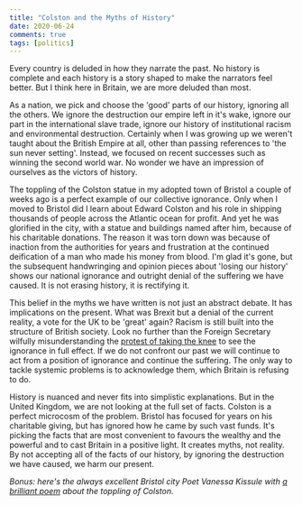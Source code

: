 ```yaml
---
title: "Colston and the Myths of History"
date: 2020-06-24
comments: true
tags: [politics]
---
```

Every country is deluded in how they narrate the past. No history is complete and each history is a story shaped to make the narrators feel better. But I think here in Britain, we are more deluded than most.
<!--more-->
As a nation, we pick and choose the 'good' parts of our history, ignoring all the others. We ignore the destruction our empire left in it's wake, ignore our part in the international slave trade, ignore our history of institutional racism and environmental destruction. Certainly when I was growing up we weren't taught about the British Empire at all, other than passing references to 'the sun never setting'. Instead, we focused on recent successes such as winning the second world war. No wonder we have an impression of ourselves as the victors of history.

The toppling of the Colston statue in my adopted town of Bristol a couple of weeks ago is a perfect example of our collective ignorance. Only when I moved to Bristol did I learn about Edward Colston and his role in shipping thousands of people across the Atlantic ocean for profit. And yet he was glorified in the city, with a statue and buildings named after him, because of his charitable donations. The reason it was torn down was because of inaction from the authorities for years and frustration at the continued deification of a man who made his money from blood. I'm glad it's gone, but the subsequent handwringing and opinion pieces about 'losing our history' shows our national ignorance and outright denial of the suffering we have caused. It is not erasing history, it is rectifying it.

This belief in the myths we have written is not just an abstract debate. It has implications on the present. What was Brexit but a denial of the current reality, a vote for the UK to be 'great' again? Racism is still built into the structure of British society. Look no further than the Foreign Secretary wilfully misunderstanding the [protest of taking the knee](https://www.ft.com/content/266dfed0-565f-4fe9-b137-ee1a3f9ecd3c) to see the ignorance in full effect. If we do not confront our past we will continue to act from a position of ignorance and continue the suffering. The only way to tackle systemic problems is to acknowledge them, which Britain is refusing to do.

History is nuanced and never fits into simplistic explanations. But in the United Kingdom, we are not looking at the full set of facts. Colston is a perfect microcosm of the problem. Bristol has focused for years on his charitable giving, but has ignored how he came by such vast funds. It's picking the facts that are most convenient to favours the wealthy and the powerful and to cast Britain in a positive light. It creates myths, not reality. By not accepting all of the facts of our history, by ignoring the destruction we have caused, we harm our present.

*Bonus: here's the always excellent Bristol city Poet Vanessa Kissule with [a brilliant poem](https://youtu.be/b3DKfaK50AU) about the toppling of Colston.*
